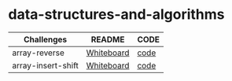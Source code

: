 # data-structures-and-algorithms

| Challenges         | README                                                 |CODE        |
| -------------------| ------------------------------------------------------ |-------------------------------------|
| array-reverse      | [Whiteboard](challenges/array-reverse/README.md)       |[code](challenges/array-reverse/array-reverse.java) |
| array-insert-shift |[Whiteboard](challenges/array-insert-shift/README.md)   |[code](challenges/array-insert-shift/array-insert-shift.java)|
